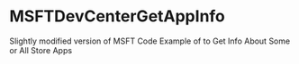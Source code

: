 # MSFTDevCenterGetAppInfo
Slightly modified version of MSFT Code Example of to Get Info About Some or All Store Apps
